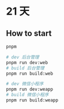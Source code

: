 # 21 天

## How to start

```bash
pnpm

# dev 后台管理
pnpm run dev:web
# build 后台管理
pnpm run build:web

# dev 微信小程序
pnpm run dev:weapp
# build 微信小程序
pnpm run build:weapp
```
